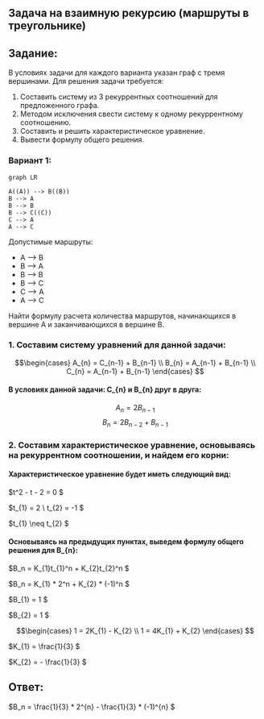 ## Задача на взаимную рекурсию (маршруты в треугольнике)

## Задание:
В условиях задачи для каждого варианта указан граф с тремя вершинами. Для решения задачи требуется: 
1. Составить систему из 3 рекуррентных соотношений для предложенного графа.
2. Методом исключения свести систему к одному рекуррентному соотношению.
3. Составить и решить характеристическое уравнение.
4. Вывести формулу общего решения.

### Вариант 1:

```mermaid
graph LR

A((A)) --> B((B))
B --> A
B --> B
B --> C((C))
C --> A
A --> C
```
Допустимые маршруты:
- A --> B
- B --> A
- B --> B
- B --> C
- C --> A
- A --> C

Найти формулу расчета количества маршрутов, начинающихся в вершине A и заканчивающихся в вершине B.

### 1. Составим систему уравнений для данной задачи:
$$\begin{cases}
A_{n} = C_{n-1} + B_{n-1} \\ 
B_{n} = A_{n-1} + B_{n-1} \\
C_{n} = A_{n-1} + B_{n-1}
\end{cases} $$
#### В условиях данной задачи: C_{n} и B_{n} друг в друга:
$$
A_{n} = 2B_{n-1}
$$
$$
B_{n} = 2B_{n-2} + B_{n-1}
$$

### 2. Составим характеристическое уравнение, основываясь на рекуррентном соотношении, и найдем его корни:
#### Характеристическое уравнение будет иметь следующий вид:
$t^2 - t - 2 = 0 $

$t_{1} = 2  \ t_{2} = -1 $

$t_{1} \neq t_{2} $

#### Основываясь на предыдущих пунктах, выведем формулу общего решения для B_{n}:

$B_n = K_{1}t_{1}^n + K_{2}t_{2}^n $

$B_n = K_{1} * 2^n + K_{2} * (-1)^n $

$B_{1} = 1 $

$B_{2} = 1 $

$$\begin{cases}
1 = 2K_{1} - K_{2} \\ 
1 = 4K_{1} + K_{2} 
\end{cases} $$

$K_{1} = \frac{1}{3} $

$K_{2} = - \frac{1}{3} $

## Ответ:

$B_n = \frac{1}{3} * 2^{n} - \frac{1}{3} * (-1)^{n} $

